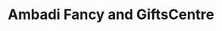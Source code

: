 ---
title: "Ambadi Fancy and GiftsCentre"
url: /thiruvananthapuram/ambadi-fancy-and-giftscentre/
shop: gift
---